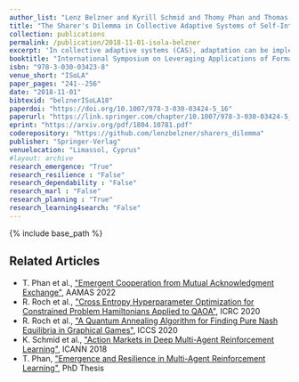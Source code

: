 ```yaml
---
author_list: "Lenz Belzner and Kyrill Schmid and Thomy Phan and Thomas Gabor and Martin Wirsing"
title: "The Sharer's Dilemma in Collective Adaptive Systems of Self-Interested Agents"
collection: publications
permalink: /publication/2018-11-01-isola-belzner
excerpt: 'In collective adaptive systems (CAS), adaptation can be implemented by optimization wrt. utility. Agents in a CAS may be self-interested, while their utilities may depend on other agents’ choices. Independent optimization of agent utilities may yield poor individual and global reward due to locally interfering individual preferences. Joint optimization may scale poorly, and is impossible if agents cannot expose their preferences due to privacy or security issues.In this paper, we study utility sharing for mitigating this issue. Sharing utility with others may incentivize individuals to consider choices that are locally suboptimal but increase global reward. We illustrate our approach with a utility sharing variant of distributed cross entropy optimization. Empirical results show that utility sharing increases expected individual and global payoff in comparison to optimization without utility sharing.We also investigate the effect of greedy defectors in a CAS of sharing, self-interested agents. We observe that defection increases the mean expected individual payoff at the expense of sharing individuals’ payoff. We empirically show that the choice between defection and sharing yields a fundamental dilemma for self-interested agents in a CAS.'
booktitle: "International Symposium on Leveraging Applications of Formal Methods, Verification and Validation"
isbn: "978-3-030-03423-8"
venue_short: "ISoLA"
paper_pages: "241--256"
date: "2018-11-01"
bibtexid: "belznerISoLA18"
paperdoi: "https://doi.org/10.1007/978-3-030-03424-5_16"
paperurl: "https://link.springer.com/chapter/10.1007/978-3-030-03424-5_16"
eprint: "https://arxiv.org/pdf/1804.10781.pdf"
coderepository: "https://github.com/lenzbelzner/sharers_dilemma"
publisher: "Springer-Verlag"
venuelocation: "Limassol, Cyprus"
#layout: archive
research_emergence: "True"
research_resilience : "False"
research_dependability : "False"
research_marl : "False"
research_planning : "True"
research_learning4search: "False"
---
```


{% include base_path %}

## Related Articles
- T. Phan et al., ["Emergent Cooperation from Mutual Acknowledgment Exchange"](https://thomyphan.github.io/publication/2022-05-01-aamas-phan), AAMAS 2022
- R. Roch et al., ["Cross Entropy Hyperparameter Optimization for Constrained Problem Hamiltonians Applied to QAOA"](https://thomyphan.github.io/publication/2020-10-01-icrc-roch), ICRC 2020
- R. Roch et al., ["A Quantum Annealing Algorithm for Finding Pure Nash Equilibria in Graphical Games"](https://thomyphan.github.io/publication/2020-08-01-iccs-roch), ICCS 2020
- K. Schmid et al., ["Action Markets in Deep Multi-Agent Reinforcement Learning"](https://thomyphan.github.io/publication/2018-08-01-icann-schmid), ICANN 2018
- T. Phan, ["Emergence and Resilience in Multi-Agent Reinforcement Learning"](https://thomyphan.github.io/publication/2023-06-26-phd-thesis-phan), PhD Thesis
